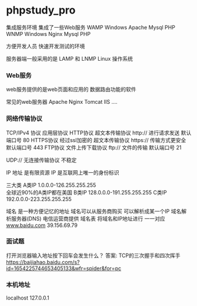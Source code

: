 # phpstudy_pro
集成服务环境 集成了一些Web服务
WAMP Windows Apache Mysql PHP
WNMP Windows Nginx  Mysql PHP

方便开发人员 快速开发测试的环境

服务器端一般采用的是 LAMP 和 LNMP
Linux 操作系统

### Web服务
web服务提供的是web页面和应用的 数据路由功能的软件

常见的web服务器
Apache
Nginx
Tomcat
IIS
....

### 网络传输协议
TCP/IPv4 协议 应用层协议
HTTP协议  超文本传输协议  http://   进行请求发送  默认端口号 80
HTTPS协议 经过ssl加密的 超文本传输协议  https://   传输方式更安全  默认端口号 443 
FTP协议   文件上传下载协议  ftp://     文件的传输   默认端口号 21

UDP://  无连接传输协议 不稳定

IP 地址 是有限资源
IP 是互联网上唯一的身份标识

三大类
A类IP
1.0.0.0-126.255.255.255  
全球近90%的A类IP都在美国
B类IP
128.0.0.0-191.255.255.255
C类IP
192.0.0.0-223.255.255.255

域名 是一种方便记忆的地址
域名可以从服务商购买 可以解析成某一个IP
域名解析服务器(DNS) 电信运营商提供
域名表 将域名和IP地址进行 一一对应
www.baidu.com  39.156.69.79


### 面试题
打开浏览器输入地址按下回车会发生什么？
答案: TCP的三次握手和四次挥手
https://baijiahao.baidu.com/s?id=1654225744653405133&wfr=spider&for=pc


### 本机地址
localhost 
127.0.0.1

